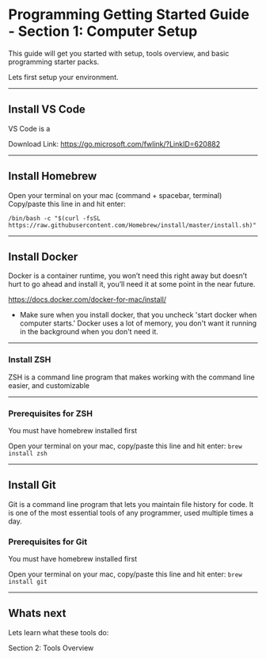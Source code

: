 # Programming Getting Started Guide - Section 1: Computer Setup

This guide will get you started with setup, tools overview, and basic programming starter packs.

Lets first setup your environment.

---
## Install VS Code

VS Code is a 

Download Link: https://go.microsoft.com/fwlink/?LinkID=620882

---
## Install Homebrew

Open your terminal on your mac (command + spacebar, terminal)
Copy/paste this line in and hit enter:
```
/bin/bash -c "$(curl -fsSL https://raw.githubusercontent.com/Homebrew/install/master/install.sh)"
```

---
## Install Docker

Docker is a container runtime, you won’t need this right away but doesn’t hurt to go ahead and install it, you’ll need it at some point in the near future.

https://docs.docker.com/docker-for-mac/install/

- Make sure when you install docker, that you uncheck 'start docker when computer starts.' Docker uses a lot of memory, you don't want it running in the background 
when you don't need it.

---
### Install ZSH

ZSH is a command line program that makes working with the command line easier, and customizable

---
### Prerequisites for ZSH
You must have homebrew installed first

Open your terminal on your mac, copy/paste this line and hit enter:
```brew install zsh```

---
## Install Git

Git is a command line program that lets you maintain file history for code. It is one of the most essential tools of any programmer, used multiple times a day.

### Prerequisites for Git
You must have homebrew installed first

Open your terminal on your mac, copy/paste this line and hit enter:
`brew install git`

---
## Whats next

Lets learn what these tools do:

Section 2: Tools Overview
